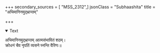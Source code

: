 +++
secondary_sources = [ "MSS_2312",]
jsonClass = "Subhaashita"
title = "अभिमानिनमुद्भ्रान्तम्"

+++

<details open><summary>Text</summary>

अभिमानिनमुद्भ्रान्तम् आत्मसंभावितं शठम्।  
क्रोधनं चैव नृपतिं व्यसने घ्नन्ति वैरिणः॥
</details>
